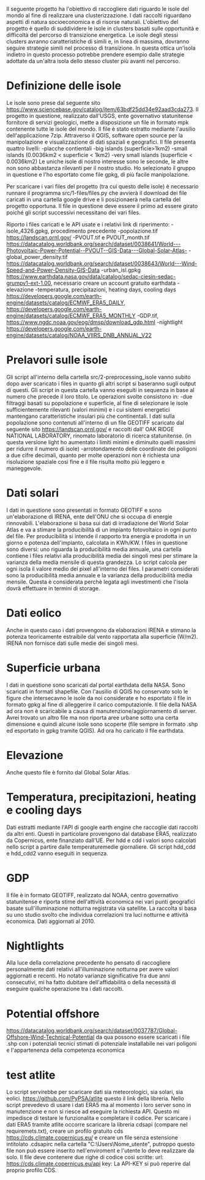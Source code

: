 Il seguente progetto ha l'obiettivo di raccogliere dati riguardo le isole del mondo al fine di realizzare una clusterizzazione. I dati raccolti riguardano aspetti di natura socioeconomica e di risorse naturali. L'obiettivo del progetto è quello di suddividere le isole in clusters basati sulle opportunità e difficoltà del percorso di transizione energetica. Le isole degli stessi clusters avranno caratteristiche di simili e, in linea di massima, dovranno seguire strategie simili nel processo di transizione. In questa ottica un'isola indietro in questo processo potrebbe prendere esempio dalle strategie adottate da un'altra isola dello stesso cluster più avanti nel percorso.

# Definizione delle isole

Le isole sono prese dal seguente sito https://www.sciencebase.gov/catalog/item/63bdf25dd34e92aad3cda273. Il progetto in questione, realizzato dall'USGS, ente governativo statunitense fornitore di servizi geologici, mette a disposizione un file in formato mpk contenente tutte le isole del mondo. Il file è stato estratto mediante l'ausilio dell'applicazione 7zip. Attraverso il QGIS, software open source per la manipolazione e visualizzazione di dati spaziali e geografici. Il file presenta quattro livelli:
-placche contientali
-big islands (superficie>1km2)
-small islands (0.0036km2 < superficie < 1km2)
-very small islands (superficie < 0.0036km2)
Le uniche isole di nostro interesse sono le seconde, le altre non sono abbastanza rilevanti per il nostro studio. Ho selezionato il gruppo in questione e l'ho esportato come file gpkg, di più facile manipolazione.

Per scaricare i vari files del progetto (tra cui questo delle isole) è necessario runnare il programma src/1-files/files.py che avvierà il download dei file caricati in una cartella google drive e li posizionaerà nella cartella del progetto opportuna. Il file in questione deve essere il primo ad essere girato poiché gli script successivi necessitano dei vari files.

Riporto i files caricati e le API usate e i relativi link di riperimento:
-isole_4326.gpkg, procedimento precedente
-popolazione.tif https://landscan.ornl.gov/
-PVOUT.tif e PVOUT_month.tif https://datacatalog.worldbank.org/search/dataset/0038641/World---Photovoltaic-Power-Potential--PVOUT--GIS-Data---Global-Solar-Atlas-
-global_power_density.tif https://datacatalog.worldbank.org/search/dataset/0038643/World---Wind-Speed-and-Power-Density-GIS-Data
-urban_isl.gpkg https://www.earthdata.nasa.gov/data/catalog/sedac-ciesin-sedac-grumpv1-ext-1.00, necessario creare un account gratuito earthdata
-elevazione
-temperatura, precipitazioni, heating days, cooling days https://developers.google.com/earth-engine/datasets/catalog/ECMWF_ERA5_DAILY, https://developers.google.com/earth-engine/datasets/catalog/ECMWF_ERA5_MONTHLY
-GDP.tif, https://www.ngdc.noaa.gov/eog/dmsp/download_gdp.html
-nightlight https://developers.google.com/earth-engine/datasets/catalog/NOAA_VIIRS_DNB_ANNUAL_V22

# Prelavori sulle isole

Gli script all'interno della cartella src/2-preprocessing_isole vanno subito dopo aver scaricato i files in quanto gli altri script si baseranno sugli output di questi. Gli script in questa cartella vanno eseguiti in sequenza in base al numero che precede il loro titolo. Le operazioni svolte consistono in:
-due filtraggi basati su popolazione e superficie, al fine di selezionare le isole sufficientemente rilevanti (valori minimi) e i cui sistemi energetici mantengano caratteristiche insulari più che continentali. I dati sulla popolazione sono contenuti all'interno di un file GEOTIFF scaricato dal seguente sito https://landscan.ornl.gov/ e raccolti dall' OAK RIDGE NATIONAL LABORATORY, rinomato laboratorio di ricerca statunitense.
(in questa versione light ho aumentato i limiti minimi e diminuito quelli massimi per ridurre il numero di isole)
-arrotondamento delle coordinate dei poligoni a due cifre decimali, quanto per molte operazioni non è richiesta una risoluzione spaziale così fine e il file risulta molto più leggero e maneggevole.

# Dati solari
I dati in questione sono presentati in formato GEOTIFF e sono un'elaborazione di IRENA, ente dell'ONU che si occupa di energie rinnovabili. L'elaborazione si basa sui dati di irradiazione del World Solar Atlas e va a stimare la producibilità di un impianto fotovoltaico in ogni punto del file. Per producibilità si intende il rapporto tra energia e prodotta in un giorno e potenza dell'impianto, calcolata in KWh/KW. I files in questione sono diversi: uno riguarda la producibilità media annuale, una cartella contiene i files relativi alla producibilità media dei singoli mesi per stimare la varianza della media mensile di questa grandezza. Lo script calcola per ogni isola il valore medio dei pixel all'interno dei files. I parametri considerati sono la producibilità media annuale e la varianza della producibilità media mensile. Questa è considerata perchè legata agli investimenti che l'isola dovrà effettuare in termini di storage.

# Dati eolico
Anche in questo caso i dati provengono da elaborazioni IRENA e stimano la potenza teoricamente estraibile dal vento rapportata alla superficie (W/m2). IRENA non fornisce dati sulle medie dei singoli mesi.

# Superficie urbana
I dati in questione sono scaricati dal portal earthdata della NASA. Sono scaricati in formati shapefile. Con l'ausilio di QGIS ho conservato solo le figure che intersecavno le isole da noi considerate e ho esportato il file in formato gpkg al fine di alleggerire il carico computazionle. Il file della NASA ad ora non è scaricabile a causa di manutenzione/aggiornamento di server. Avrei trovato un altro file ma non riporta aree urbane sotto una certa dimensione e quindi alcune isole sono scoperte (file sempre in formato .shp ed esportato in gpkg tramite QGIS). Ad ora ho caricato il file earthdata.

# Elevazione
Anche questo file è fornito dal Global Solar Atlas.

# Temperatura, precipitazioni, heating e cooling days
Dati estratti mediante l'API di google earth engine che raccoglie dati raccolti da altri enti. Questi in particolare provengono dal database ERA5, realizzato da Copernicus, ente finanziato dall'UE. Per hdd e cdd i valori sono calcolati nello script a partire dalle temperaturemedie giornaliere. Gli script hdd_cdd e hdd_cdd2 vanno eseguiti in sequenza.

# GDP
Il file è in formato GEOTIFF, realizzato dal NOAA, centro governativo statunitense e riporta stime dell'attività economica nei vari punti geografici basate sull'illuminazione notturna registrata via satellite. La raccolta si basa su uno studio svolto che individua correlazioni tra luci notturne e attività economica. Dati aggiornati al 2010.

# Nightlights
Alla luce della correlazione precedente ho pensato di raccogliere personalmente dati relativi all'illuminazione notturna per avere valori aggiornati e recenti. Ho notato varianze significative fra due anni consecutivi, mi ha fatto dubitare dell'affidabilità o della necessità di eseguire qualche operazione tra i dati raccolti.

# Potential offshore
https://datacatalog.worldbank.org/search/dataset/0037787/Global-Offshore-Wind-Technical-Potential
da qua possono essere scaricati i file .shp con i potenziali tecnici stimati di potenziale installabile nei vari poligoni e l'appartenenza della competenza economica

# test atlite
Lo script servirebbe per scaricare dati sia meteorologici, sia solari, sia eolici. https://github.com/PyPSA/atlite questo il link della libreria. Nello script prevedevo di usare i dati ERA5 ma al momento i loro server sono in manutenzione e non si riesce ad eseguire la richiesta API. Questo mi impedisce di testare le funzionalita e completare il codice. Per scaricare i dati ERA5 tramite atlite occorre scaricare la libreria cdsapi (compare nel requiremets.txt), creare un profilo gratuito cds https://cds.climate.copernicus.eu/ e creare un file senza estensione intitolato .cdsapirc nella cartella "C:\Users\Nome_utente", putroppo questo file non può essere inserito nell'enviroment e l'utente lo deve realizzare da solo. Il file deve contenere due righe di codice così scritte:
url: https://cds.climate.copernicus.eu/api
key: <API-KEY>
La API-KEY si può reperire dal proprio profilo CDS.